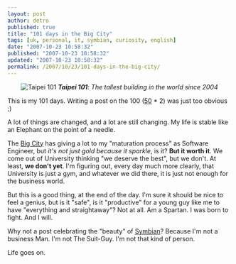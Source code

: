 ```yaml
---
layout: post
author: detro
published: true
title: "101 days in the Big City"
tags: [uk, personal, it, symbian, curiosity, english]
date: "2007-10-23 10:58:32"
published: "2007-10-23 10:58:32"
updated: "2007-10-23 10:58:32"
permalink: /2007/10/23/101-days-in-the-big-city/
---
```


<div align="center"><img src="http://upload.wikimedia.org/wikipedia/en/0/00/101.portrait.altonthompson.jpg" alt="Taipei 101" />
<em><strong>Taipei 101</strong>: The tallest building in the world since 2004</em>
</div>

This is my 101 days. Writing a post on the 100 (<a href="http://www.detronizator.org/2007/07/31/50-days-in-the-big-city/">50</a> * 2) was just too obvious ;) 

A lot of things are changed, and a lot are still changing. My life is stable like an Elephant on the point of a needle.

The <a href="http://www.symbian.com/">Big City</a> has giving a lot to my "maturation process" as Software Engineer, but <em>it's not just gold because it sparkle</em>, is it? <strong>But it worth it</strong>. We come out of University thinking "we deserve the best", but we don't. At least, <strong>we don't yet</strong>. I'm figuring out, every day much more clearly, that University is just a gym, and whatever we did there, it is just not enough for the business world.

But this is a good thing, at the end of the day. I'm sure it should be nice to feel a genius, but is it "safe", is it "productive" for a young guy like me to have "everything and straightaway"? Not at all. Am a Spartan. I was born to fight. And I will.

Why not a post celebrating the "beauty" of <a href="http://www.symbian.com/">Symbian</a>? Because I'm not a business Man. I'm not The Suit-Guy. I'm not that kind of person.

Life goes on.
